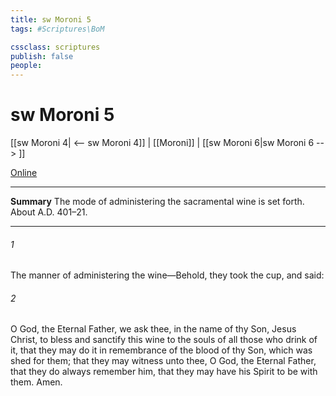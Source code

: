```yaml
---
title: sw Moroni 5
tags: #Scriptures\BoM

cssclass: scriptures
publish: false
people:
---
```


# sw Moroni 5
[[sw Moroni 4| <-- sw Moroni 4]] | [[Moroni]] | [[sw Moroni 6|sw Moroni 6 --> ]]

[Online](https://churchofjesuschrist.org/study/scriptures/bofm/moro/5?lang=eng)

---
__Summary__
The mode of administering the sacramental wine is set forth. About A.D. 401–21.

---
###### 1 
The manner of administering the wine—Behold, they took the cup, and said:

###### 2 
O God, the Eternal Father, we ask thee, in the name of thy Son, Jesus Christ, to bless and sanctify this wine to the souls of all those who drink of it, that they may do it in remembrance of the blood of thy Son, which was shed for them; that they may witness unto thee, O God, the Eternal Father, that they do always remember him, that they may have his Spirit to be with them. Amen.

